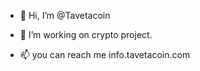 - 👋 Hi, I’m @Tavetacoin
- 👀 I’m working on crypto project.

- 📫 you can reach me info.tavetacoin.com


